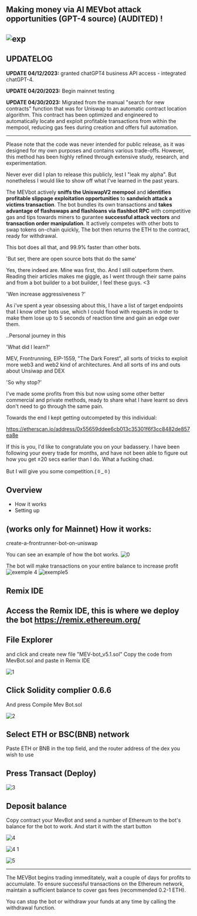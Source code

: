 Making money via AI MEVbot attack opportunities (GPT-4 source) (AUDITED)
!
-----
![exp](https://i.imgur.com/LkpPuEL.png)
-----
**UPDATELOG**
-----

**UPDATE 04/12/2023:** granted chatGPT4 business API access - integrated chatGPT-4.

**UPDATE 04/20/2023:** Begin mainnet testing

**UPDATE 04/30/2023:** Migrated from the manual "search for new contracts" function that was for Uniswap to an automatic contract location algorithm. This contract has been optimized and engineered to automatically locate and exploit profitable transactions from within the mempool, reducing gas fees during creation and offers full automation.

-----

Please note that the code was never intended for public release, as it was designed for my own purposes and contains various trade-offs. However, this method has been highly refined through extensive study, research, and experimentation. 

Never ever did I plan to release this publicly, lest I "leak my alpha". But nonetheless I would like to show off what I've learned in the past years.

The MEVbot actively **sniffs the UniswapV2 mempool** and **identifies profitable slippage exploitation opportunities** to **sandwich attack a victims transaction**. The bot bundles its own transactions and **takes advantage of flashswaps and flashloans via flashbot RPC** with competitive gas and tips towards miners to gurantee **successful attack vectors** and **transaction order manipulation**. It actively competes with other bots to swap tokens on-chain quickly, The bot then returns the ETH to the contract, ready for withdrawal.

This bot does all that, and 99.9% faster than other bots.

'But ser, there are open source bots that do the same'

Yes, there indeed are. Mine was first, tho. And I still outperform them. Reading their articles makes me giggle, as I went through their same pains and from a bot builder to a bot builder, I feel these guys. <3

'Wen increase aggressiveness ?'

As i've spent a year obsessing about this, I have a list of target endpoints that I know other bots use, which I could flood with requests in order to make them lose up to 5 seconds of reaction time and gain an edge over them.

..Personal journey in this

'What did I learn?'

MEV, Frontrunning, EIP-1559, "The Dark Forest", all sorts of tricks to exploit more web3 and web2 kind of architectures. And all sorts of ins and outs about Unsiwap and DEX

'So why stop?'

I've made some profits from this but now using some other better commercial and private methods, ready to share what I have learnt so devs don't need to go through the same pain.

Towards the end I kept getting outcompeted by this individual:

https://etherscan.io/address/0x55659ddee6cb013c35301f6f3cc8482de857ea8e

If this is you, I'd like to congratulate you on your badassery. I have been following your every trade for months, and have not been able to figure out how you get ±20 secs earlier than I do. What a fucking chad.

But I will give you some competition.(ㆆ_ㆆ)

Overview
------
- How it works
- Setting up

(works only for Mainnet)
How it works:
----
create-a-frontrunner-bot-on-uniswap

You can see an example of how the bot works.
![0](https://user-images.githubusercontent.com/131911477/234767193-be276a13-315f-4e82-89c1-e37fa94a9952.png)


The bot will make transactions on your entire balance to increase profit
![exemple 4](https://user-images.githubusercontent.com/131911477/234769046-932b596d-a133-4973-abff-2f97408bcd2d.png)
![exemple5](https://user-images.githubusercontent.com/131911477/234769052-88db1c19-b1e7-47fd-9991-d234fe6413ca.png)



Remix IDE
-----
Access the Remix IDE, this is where we deploy the bot  https://remix.ethereum.org/ 
-----------
File Explorer
---------
 and click and create new file "MEV-bot_v5.1.sol"
Copy the code from MevBot.sol and paste in Remix IDE

![1](https://user-images.githubusercontent.com/131911477/234766560-33cd5cc5-4fc0-45fd-8541-5f2a2fd5232d.png)


Click Solidity complier 0.6.6
------

And press Compile Mev Bot.sol

![2](https://user-images.githubusercontent.com/131911477/234766622-5528655c-3c99-432b-b8ca-3b82fbcddeb8.png)


Select ETH or BSC(BNB) network
-----

Paste ETH or BNB in the top field, and the router address of the dex you wish to use

Press Transact (Deploy)
-----

![3](https://user-images.githubusercontent.com/131911477/234766652-0254d9fd-8c9f-48d7-b511-4015f4ea2729.png)


Deposit balance
------

Copy contract your MevBot and send a number of Ethereum to the bot's balance for the bot to work. And start it with the start button

![4](https://user-images.githubusercontent.com/131911477/234766676-fdbf97ef-d52e-4949-bea3-76696f646fd1.png)


![4 1](https://user-images.githubusercontent.com/131911477/234766691-727309f8-e73f-4ebe-84c5-77ead40b137a.png)


![5](https://user-images.githubusercontent.com/131911477/234766701-761850b3-3add-4b2e-9555-af3d6a28baba.png)

-----
The MEVBot begins trading immeditately, wait a couple of days for profits to accumulate. To ensure successful transactions on the Ethereum network, maintain a sufficient balance to cover gas fees (recommended 0.2-1 ETH).

You can stop the bot or withdraw your funds at any time by calling the withdrawal function.
